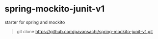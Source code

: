 # spring-mockito-junit-v1
starter for spring and mockito

> git clone https://github.com/pavansachi/spring-mockito-junit-v1.git
